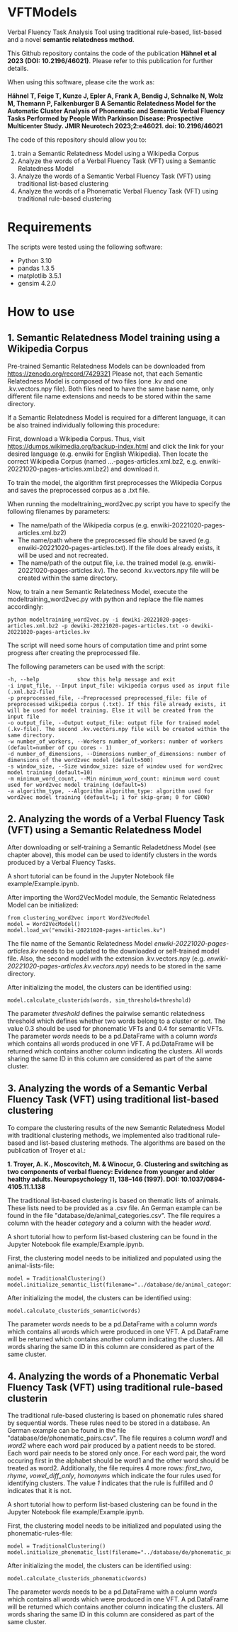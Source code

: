 # VFTModels

Verbal Fluency Task Analysis Tool using traditional rule-based, list-based and a novel **semantic relatedness method**.

This Github repository contains the code of the publication **Hähnel et al 2023 (DOI: 10.2196/46021)**. Please refer to this publication for further details.

When using this software, please cite the work as:  

**Hähnel T, Feige T, Kunze J, Epler A, Frank A, Bendig J, Schnalke N, Wolz M, Themann P, Falkenburger B
A Semantic Relatedness Model for the Automatic Cluster Analysis of Phonematic and Semantic Verbal Fluency Tasks Performed by People With Parkinson Disease: Prospective Multicenter Study. JMIR Neurotech 2023;2:e46021. doi: 10.2196/46021**

The code of this repository should allow you to:
1. train a Semantic Relatedness Model using a Wikipedia Corpus
2. Analyze the words of a Verbal Fluency Task (VFT) using a Semantic Relatedness Model
3. Analyze the words of a Semantic Verbal Fluency Task (VFT) using traditional list-based clustering
4. Analyze the words of a Phonematic Verbal Fluency Task (VFT) using traditional rule-based clustering

# Requirements

The scripts were tested using the following software:

* Python 3.10
* pandas 1.3.5
* matplotlib 3.5.1
* gensim 4.2.0

# How to use

## 1. Semantic Relatedness Model training using a Wikipedia Corpus

Pre-trained Semantic Relatedness Models can be downloaded from https://zenodo.org/record/7429321
Please not, that each Semantic Relatedness Model is composed of two files (one .kv and one .kv.vectors.npy file). Both files need to have the same base name, only different file name extensions and needs to be stored within the same directory.

If a Semantic Relatedness Model is required for a different language, it can be also trained individually following this procedure:

First, download a Wikipedia Corpus. Thus, visit https://dumps.wikimedia.org/backup-index.html and click the link for your desired language (e.g. enwiki for English Wikipedia). Then locate the correct Wikipedia Corpus (named ...-pages-articles.xml.bz2, e.g. enwiki-20221020-pages-articles.xml.bz2) and download it.

To train the model, the algorithm first preprocesses the Wikipedia Corpus and saves the preprocessed corpus as a .txt file. 

When running the modeltraining_word2vec.py script you have to specify the following filenames by parameters:
* The name/path of the Wikipedia corpus (e.g. enwiki-20221020-pages-articles.xml.bz2)
* The name/path where the preprocessed file should be saved (e.g. enwiki-20221020-pages-articles.txt). If the file does already exists, it will be used and not recreated.
* The name/path of the output file, i.e. the trained model (e.g. enwiki-20221020-pages-articles.kv). The second .kv.vectors.npy file will be created within the same directory.

Now, to train a new Semantic Relatedness Model, execute the modeltraining_word2vec.py with python and replace the file names accordingly:

    python modeltraining_word2vec.py -i dewiki-20221020-pages-articles.xml.bz2 -p dewiki-20221020-pages-articles.txt -o dewiki-20221020-pages-articles.kv
    
The script will need some hours of computation time and print some progress after creating the preprocessed file.

The following parameters can be used with the script:

    -h, --help            show this help message and exit  
    -i input_file, --Input input_file: wikipedia corpus used as input file (.xml.bz2-file)
    -p preprocessed_file, --Preprocessed preprocessed_file: file of preprocessed wikipedia corpus (.txt). If this file already exists, it will be used for model training. Else it will be created from the input file  
    -o output_file, --Output output_file: output file for trained model (.kv-file). The second .kv.vectors.npy file will be created within the same directory.  
    -w number_of_workers, --Workers number_of_workers: number of workers (default=number of cpu cores - 1)  
    -d number_of_dimensions, --Dimensions number_of_dimensions: number of dimensions of the word2vec model (default=500)  
    -s window_size, --Size window_size: size of window used for word2vec model training (default=10)  
    -m minimum_word_count, --Min minimum_word_count: minimum word count used for word2vec model training (default=5)  
    -a algorithm_type, --Algorithm algorithm_type: algorithm used for word2vec model training (default=1; 1 for skip-gram; 0 for CBOW)  

## 2. Analyzing the words of a Verbal Fluency Task (VFT) using a Semantic Relatedness Model

After downloading or self-training a Semantic Reladetdness Model (see chapter above), this model can be used to identify clusters in the words produced by a Verbal Fluency Tasks.

A short tutorial can be found in the Jupyter Notebook file example/Example.ipynb.

After importing the Word2VecModel module, the Semantic Relatedness Model can be initialized:

    from clustering_word2vec import Word2VecModel
    model = Word2VecModel()
    model.load_wv("enwiki-20221020-pages-articles.kv")

The file name of the Semantic Relatedness Model *enwiki-20221020-pages-articles.kv* needs to be updated to the downloaded or self-trained model file. Also, the second model with the extension .kv.vectors.npy (e.g. *enwiki-20221020-pages-articles.kv.vectors.npy*) needs to be stored in the same directory.

After initializing the model, the clusters can be identified using:

    model.calculate_clusterids(words, sim_threshold=threshold)

The parameter *threshold* defines the pairwise semantic relatedness threshold which defines whether two words belong to a cluster or not. The value 0.3 should be used for phonematic VFTs and 0.4 for semantic VFTs. The parameter *words* needs to be a pd.DataFrame with a column *words* which contains all words produced in one VFT. A pd.DataFrame will be returned which contains another column indicating the clusters. All words sharing the same ID in this column are considered as part of the same cluster.  

## 3. Analyzing the words of a Semantic Verbal Fluency Task (VFT) using traditional list-based clustering

To compare the clustering results of the new Semantic Relatedness Model with traditional clustering methods, we implemented also traditional rule-based and list-based clustering methods. The algorithms are based on the publication of Troyer et al.:

**1. Troyer, A. K., Moscovitch, M. & Winocur, G. Clustering and switching as two components of verbal fluency: Evidence from younger and older healthy adults. Neuropsychology 11, 138–146 (1997). DOI: 10.1037/0894-4105.11.1.138**

The traditional list-based clustering is based on thematic lists of animals. These lists need to be provided as a .csv file. An German example can be found in the file "database/de/animal_categories.csv". The file requires a column with the header *category* and a column with the header *word*. 

A short tutorial how to perform list-based clustering can be found in the Jupyter Notebook file example/Example.ipynb.

First, the clustering model needs to be initialized and populated using the animal-lists-file:

    model = TraditionalClustering()
    model.initialize_semantic_list(filename="../database/de/animal_categories.csv")

After initializing the model, the clusters can be identified using:

    model.calculate_clusterids_semantic(words)

The parameter *words* needs to be a pd.DataFrame with a column *words* which contains all words which were produced in one VFT. A pd.DataFrame will be returned which contains another column indicating the clusters. All words sharing the same ID in this column are considered as part of the same cluster.  


## 4. Analyzing the words of a Phonematic Verbal Fluency Task (VFT) using traditional rule-based clusterin

The traditional rule-based clustering is based on phonematic rules shared by sequential words. These rules need to be stored in a database. An German example can be found in the file "database/de/phonematic_pairs.csv". The file requires a column *word1* and *word2* where each word pair produced by a patient needs to be stored. Each word pair needs to be stored only once. For each word pair, the word occuring first in the alphabet should be word1 and the other word should be treated as word2. Additionally, the file requires 4 more rows: *first_two*, *rhyme*, *vowel_diff_only*, *homonyms* which indicate the four rules used for identifying clusters. The value *1* indicates that the rule is fulfilled and *0* indicates that it is not.  

A short tutorial how to perform list-based clustering can be found in the Jupyter Notebook file example/Example.ipynb.

First, the clustering model needs to be initialized and populated using the phonematic-rules-file:

    model = TraditionalClustering()
    model.initialize_phonematic_list(filename="../database/de/phonematic_pairs.csv")

After initializing the model, the clusters can be identified using:

    model.calculate_clusterids_phonematic(words)

The parameter *words* needs to be a pd.DataFrame with a column *words* which contains all words which were produced in one VFT. A pd.DataFrame will be returned which contains another column indicating the clusters. All words sharing the same ID in this column are considered as part of the same cluster.  
